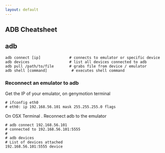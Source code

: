 ```yaml
---
layout: default
---
```

ADB Cheatsheet
---

## adb

	adb connect [ip]             # connects to emulator or specific device
	adb devices                  # list all devices connected to adb
	adb pull /path/to/file       # grabs file from device / emulator
	adb shell [command]			  # executes shell command

### Reconnect an emulator to adb

Get the IP of your emulator, on genymotion terminal

	# ifconfig eth0
	# eth0: ip 192.168.56.101 mask 255.255.255.0 flags

On OSX Terminal	. Reconnect adb to the emulator

	# adb connect 192.168.56.101
	# connected to 192.168.56.101:5555
	#
	# adb devices
	# List of devices attached
	192.168.56.101:5555	device
